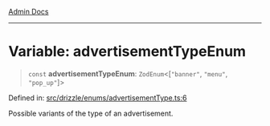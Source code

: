[Admin Docs](/)

***

# Variable: advertisementTypeEnum

> `const` **advertisementTypeEnum**: `ZodEnum`\<\[`"banner"`, `"menu"`, `"pop_up"`\]\>

Defined in: [src/drizzle/enums/advertisementType.ts:6](https://github.com/NishantSinghhhhh/talawa-api/blob/cecfd40a68e5e0e9c8a0b8efd045a3c4381a2c01/src/drizzle/enums/advertisementType.ts#L6)

Possible variants of the type of an advertisement.
